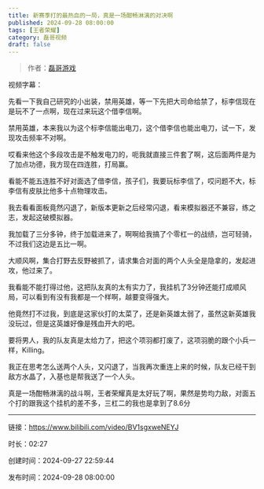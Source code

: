 ```yaml
---
title: 新赛季打的最热血的一局，真是一场酣畅淋漓的对决啊
published: 2024-09-28 08:00:00
tags: [王者荣耀]
category: 磊哥视频
draft: false
---
```



> 作者：[磊哥游戏](https://space.bilibili.com/268941858?spm_id_from=333.788.upinfo.head.click)

视频字幕：

先看一下我自己研究的小出装，禁用英雄，等一下先把大司命给禁了，标李信现在是玩不了一点啊，现在过来玩这个借李信啊。

禁用英雄，本来我以为这个标李信能出电刀，这个借李信也能出电刀，试一下，发现攻击频率不对啊。

哎看来他这个多段攻击是不触发电刀的，呃我就直接三件套了啊，这后面两件是为了加点功德，我方现在四连胜，打局赢。

看能不能五连胜不好对面选了借李信，孩子们，我要玩标李信了，哎问题不大，标李信有皮肤比他多十点物理攻击。

我去看看面板竟然闪退了，新版本更新之后经常闪退，看来模拟器还不兼容，练之志，发起这破模拟器。

我加载了三分多钟，终于加载进来了，啊啊给我搞了个零杠一的战绩，岂可轻骑，不过我们这边是五比一啊。

大顺风啊，集合打野去反野被抓了，请求集合对面的两个人头全是隐拿的，发起进攻，他过来了。

我看能不能打得过他，这把队友真的太有实力了，我挂机了3分钟还能打成顺风局，可以看到有没有我都是一个样啊，越要变得强大。

他竟然打不过我，到底是这家伙打的太菜了，还是新英雄太弱了，虽然这新英雄我没玩过，但是这英雄好像是残血开大的吧。

要将男人，我的队友真是太给力了，把这个项羽都打废了，这项羽脆的跟个小兵一样，Killing。

我正在思考怎么送两个人头，又闪退了，当我再次重连上来的时候，队友已经干到敌方水晶了，入基也是帮我送了一个人头。

真是一场酣畅淋漓的战斗啊，王者荣耀真是太好玩了啊，果然是势均力敌，对面五个打的跟我这个挂机的差不多，三杠二的我也是拿到了8.6分

---


链接：https://www.bilibili.com/video/BV1sgxweNEYJ



时长：02:27

创建时间：2024-09-27 22:59:44

发布时间：2024-09-28 08:00:00
